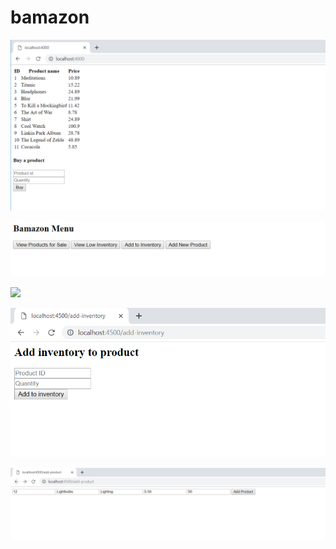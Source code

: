 # bamazon

![](images/customer.PNG)

![](images/manager.PNG)

![](images/product_sales.PNG)

![](images/inventory_add.PNG)

![](images/lightbulbs.PNG)
